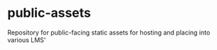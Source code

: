 # public-assets
Repository for public-facing static assets for hosting and placing into various LMS' 
